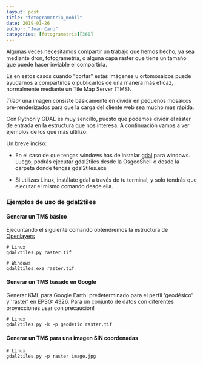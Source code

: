 ```yaml
---
layout: post
title: "fotogrametria_mobil"
date: 2019-01-26
author: "Joan Cano"
categories: [fotogrametria][360]
---
```


Algunas veces necesitamos compartir un trabajo que hemos hecho, ya sea mediante dron, fotogrametría, o alguna capa raster que tiene un tamaño que puede hacer inviable el compartirla.

Es en estos casos cuando "cortar" estas imágenes u ortomosaicos puede ayudarnos a compartirlos o publicarlos de una manera más eficaz, normalmente mediante un Tile Map Server (TMS).

*Tilear* una imagen consiste básicamente en dividir en pequeños mosaicos pre-renderizados para que la carga del cliente web sea mucho más rápida.

Con Python y GDAL es muy sencillo, puesto que podemos dividir el ráster de entrada en la estructura que nos interesa. A continuación vamos a ver ejemplos de los que más ultilizo:


Un breve inciso:
+ En el caso de que tengas windows has de instalar [gdal](https://www.gdal.org/) para windows. Luego, podrás ejecutar gdal2tiles desde la OsgeoShell o desde la carpeta donde tengas gdal2tiles.exe

+ Si utilizas Linux, instálate gdal a través de tu terminal, y solo tendrás que ejecutar el mismo comando desde ella.


### Ejemplos de uso de gdal2tiles

#### Generar un TMS básico

Ejecuntando el siguiente comando obtendremos la estructura de [Openlayers](https://openlayers.org/)

```
# Linux
gdal2tiles.py raster.tif

# Windows
gdal2tiles.exe raster.tif
```

#### Generar un TMS basado en Google

Generar KML para Google Earth: predeterminado para el perfil 'geodésico' y 'ráster' en EPSG: 4326. Para un conjunto de datos con diferentes proyecciones usar con precaución!

```
# Linux
gdal2tiles.py -k -p geodetic raster.tif

```

#### Generar un TMS para una imagen SIN coordenadas

```
# Linux
gdal2tiles.py -p raster image.jpg

```
